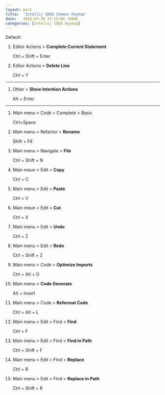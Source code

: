 ```yaml
---
layout: post
title:  "Intellij IDEA Common Keymap"
date:   2016-03-30 13:15:00 +0800
categories: [intellij IDEA keymap]
---
```


Default:

1. Editor Actions > **Complete Current Statement**

	Ctrl + Shift + Enter

2. Editor Actions > **Delete Line**

	Ctrl + Y

---

1. Other > **Show Intention Actions**

	Alt + Enter

---

1. Main menu > Code > Complete > Basic

	Ctrl+Space

2. Main menu > Refactor > **Rename**

	Shift + F6

3. Main menu > Navigate > **File**

	Ctrl + Shift + N

4. Main meun > Edit > **Copy**

	Ctrl + C

5. Main menu > Edit > **Paste**

	Ctrl + V

6. Main meun > Edit > **Cut**

	Ctrl + X

7. Main menu > Edit > **Undo**

	Ctrl + Z

8. Main menu > Edit > **Redo**

	Ctrl + Shift + Z

9. Main menu > Code > **Optimize Imports**

	Ctrl + Alt + O

10. Main menu > **Code Generate**

	Alt + Insert

11. Main menu > Code > **Reformat Code**

	Ctrl + Alt + L

12. Main menu > Edit > Find > **Find**

	Ctrl + F

13. Main menu > Edit > Find > **Find in Path**

	Ctrl + Shift + F

14. Main menu > Edit > Find > **Replace**

	Ctrl + R

15. Main menu > Edit > Find > **Replace in Path**

	Ctrl + Shift + R